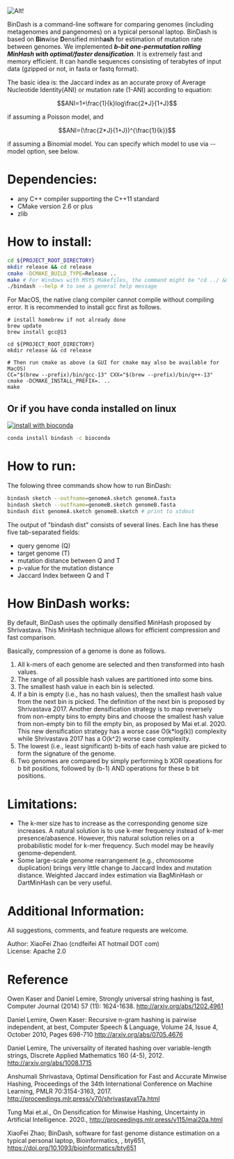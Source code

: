 ![Alt!](https://github.com/jianshu93/bindash/blob/master/BinDash_logo.jpg?raw=true)


BinDash is a command-line software for comparing genomes (including metagenomes and pangenomes) on a typical personal laptop. BinDash is based on **Bin**wise **D**ensified minh**ash** for estimation of mutation rate between genomes. We implemented ***b-bit one-permutation rolling MinHash with optimal/faster densification***.  It is extremely fast and memory efficient. It can handle sequences consisting of terabytes of input data (gzipped or not, in fasta or fastq format). 

The basic idea is: the Jaccard index as an accurate proxy of Average Nucleotide Identity(ANI) or mutation rate (1-ANI) according to equation:

$$ANI=1+\frac{1}{k}log\frac{2*J}{1+J}$$

if assuming a Poisson model, and 

$$ANI=(\frac{2*J}{1+J})^{\frac{1}{k}}$$

if assuming a Binomial model. You can specify which model to use via --model option, see below.

# Dependencies:

 - any C++ compiler supporting the C++11 standard
 - CMake version 2.6 or plus
 - zlib 

# How to install:
```sh
cd ${PROJECT_ROOT_DIRECTORY}  
mkdir release && cd release
cmake -DCMAKE_BUILD_TYPE=Release ..  
make # For Windows with MSYS Makefiles, the command might be "cd ../ && make" because out-of-source build may or may not be supported on this platform. 
./bindash --help # to see a general help message   
```
For MacOS, the native clang compiler cannot compile without compiling error. It is recommended to install gcc first as follows.

```
# install homebrew if not already done
brew update
brew install gcc@13

cd ${PROJECT_ROOT_DIRECTORY}  
mkdir release && cd release

# Then run cmake as above (a GUI for cmake may also be available for MacOS)
CC="$(brew --prefix)/bin/gcc-13" CXX="$(brew --prefix)/bin/g++-13" cmake -DCMAKE_INSTALL_PREFIX=. ..
make
```

## Or if you have conda installed on linux

[![install with bioconda](https://img.shields.io/badge/install%20with-bioconda-brightgreen.svg?style=flat)](http://bioconda.github.io/recipes/gsearch/README.html)

```bash
conda install bindash -c bioconda

```


# How to run:

The folowing three commands show how to run BinDash:
```sh
bindash sketch --outfname=genomeA.sketch genomeA.fasta
bindash sketch --outfname=genomeB.sketch genomeB.fasta
bindash dist genomeA.sketch genomeB.sketch # print to stdout
```

The output of "bindash dist" consists of several lines. 
Each line has these five tab-separated fields: 
 - query genome (Q)
 - target genome (T) 
 - mutation distance between Q and T
 - p-value for the mutation distance
 - Jaccard Index between Q and T

# How BinDash works:

By default, BinDash uses the optimally densified MinHash proposed by Shrivastava. This MinHash technique allows for efficient compression and fast comparison. 

Basically, compression of a genome is done as follows.
 1. All k-mers of each genome are selected and then transformed into hash values.
 2. The range of all possible hash values are partitioned into some bins.
 3. The smallest hash value in each bin is selected.
 4. If a bin is empty (i.e., has no hash values), then the smallest hash value from the next bin is picked. The definition of the next bin is proposed by Shrivastava 2017. Another densification strategy is to map reversely from non-empty bins to empty bins and choose the smallest hash value from non-empty bin to fill the empty bin, as proposed by Mai et.al. 2020. This new densification strategy has a worse case O(k*log(k)) complexity  while Shrivastava 2017 has a O(k^2) worse case complexity.
 5. The lowest (i.e., least significant) b-bits of each hash value are picked to form the signature of the genome.
 6. Two genomes are compared by simply performing b XOR opeations for b bit positions, followed by (b-1) AND operations for these b bit positions. 



# Limitations:

- The k-mer size has to increase as the corresponding genome size increases. A natural solution is to use k-mer frequency instead of k-mer presence/abasence. However, this natural solution relies on a probabilistic model for k-mer frequency. Such model may be heavily genome-dependent.
- Some large-scale genome rearrangement (e.g., chromosome duplication) brings very little change to Jaccard Index and mutation distance. Weighted Jaccard index estimation via BagMinHash or DartMinHash can be very useful. 

# Additional Information:

All suggestions, comments, and feature requests are welcome.

Author: XiaoFei Zhao (cndfeifei AT hotmail DOT com)  
License: Apache 2.0

# Reference

Owen Kaser and Daniel Lemire, Strongly universal string hashing is fast, Computer Journal (2014) 57 (11): 1624-1638. http://arxiv.org/abs/1202.4961

Daniel Lemire, Owen Kaser: Recursive n-gram hashing is pairwise independent, at best, Computer Speech & Language, Volume 24, Issue 4, October 2010, Pages 698-710 http://arxiv.org/abs/0705.4676

Daniel Lemire, The universality of iterated hashing over variable-length strings, Discrete Applied Mathematics 160 (4-5), 2012. http://arxiv.org/abs/1008.1715

Anshumali Shrivastava, Optimal Densification for Fast and Accurate Minwise Hashing, Proceedings of the 34th International Conference on Machine Learning, PMLR 70:3154-3163, 2017. http://proceedings.mlr.press/v70/shrivastava17a.html 

Tung Mai et.al., On Densification for Minwise Hashing, Uncertainty in Artificial Intelligence. 2020., http://proceedings.mlr.press/v115/mai20a.html 

XiaoFei Zhao; BinDash, software for fast genome distance estimation on a typical personal laptop, Bioinformatics, , bty651, https://doi.org/10.1093/bioinformatics/bty651
